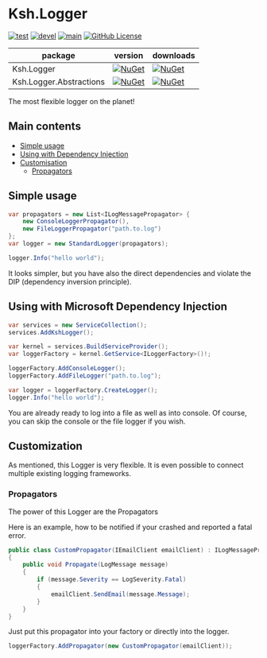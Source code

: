 # Ksh.Logger

[![test](https://github.com/skukshaus/logger/actions/workflows/test.yml/badge.svg)](https://github.com/skukshaus/logger/actions/workflows/test.yml)
[![devel](https://github.com/skukshaus/logger/actions/workflows/devel.yml/badge.svg)](https://github.com/skukshaus/logger/actions/workflows/devel.yml)
[![main](https://github.com/skukshaus/logger/actions/workflows/main.yml/badge.svg)](https://github.com/skukshaus/logger/actions/workflows/main.yml)
[![GitHub License](https://img.shields.io/github/license/skukshaus/logger)](https://github.com/skukshaus/logger/blob/main/LICENSE)

| package                 | version                                                                                                                         | downloads                                                                                                                        |
|-------------------------|---------------------------------------------------------------------------------------------------------------------------------|----------------------------------------------------------------------------------------------------------------------------------|
| Ksh.Logger              | [![NuGet](https://img.shields.io/nuget/v/ksh.logger.svg)](https://www.nuget.org/packages/ksh.logger/)                           | [![NuGet](https://img.shields.io/nuget/dt/ksh.logger.svg)](https://www.nuget.org/packages/ksh.logger/)                           |
| Ksh.Logger.Abstractions | [![NuGet](https://img.shields.io/nuget/v/ksh.logger.abstractions.svg)](https://www.nuget.org/packages/ksh.logger.abstractions/) | [![NuGet](https://img.shields.io/nuget/dt/ksh.logger.abstractions.svg)](https://www.nuget.org/packages/ksh.logger.abstractions/) |

The most flexible logger on the planet!

## Main contents

* [Simple usage](#simple-usage)
* [Using with Dependency Injection](#using-with-microsoft-dependency-injection)
* [Customisation](#customization)
    * [Propagators](#propagators)

## Simple usage

`````csharp
var propagators = new List<ILogMessagePropagator> {
    new ConsoleLoggerPropagator(),
    new FileLoggerPropagator("path.to.log")
};
var logger = new StandardLogger(propagators);

logger.Info("hello world");
`````

It looks simpler, but you have also the direct dependencies and violate the DIP (dependency inversion principle).



## Using with Microsoft Dependency Injection

`````csharp
var services = new ServiceCollection();
services.AddKshLogger();

var kernel = services.BuildServiceProvider();
var loggerFactory = kernel.GetService<ILoggerFactory>()!;

loggerFactory.AddConsoleLogger();
loggerFactory.AddFileLogger("path.to.log");

var logger = loggerFactory.CreateLogger();
logger.Info("hello world");
`````
You are already ready to log into a file as well as into console. Of course, you can skip the console or the file 
logger if you wish.

## Customization

As mentioned, this Logger is very flexible. It is even possible to connect multiple existing logging frameworks. 

### Propagators

The power of this Logger are the Propagators 

Here is an example, how to be notified if your crashed and reported a fatal error.

`````csharp
public class CustomPropagator(IEmailClient emailClient) : ILogMessagePropagator
{
    public void Propagate(LogMessage message)
    {
        if (message.Severity == LogSeverity.Fatal)
        {
            emailClient.SendEmail(message.Message);
        }
    }
}
`````

Just put this propagator into your factory or directly into the logger.
`````csharp
loggerFactory.AddPropagator(new CustomPropagator(emailClient));
`````